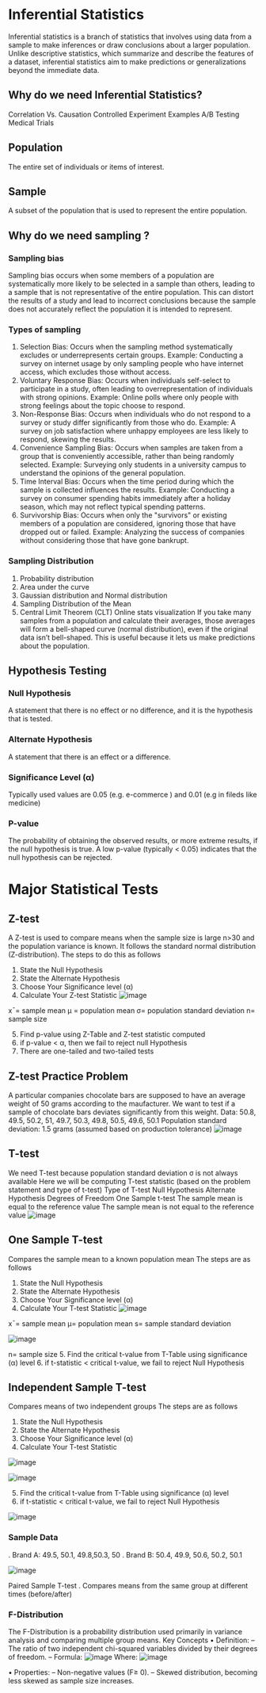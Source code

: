 # Inferential Statistics
Inferential statistics is a branch of statistics that involves using data from a sample to make inferences or draw conclusions about a larger population. Unlike descriptive statistics, which summarize and describe the features of a dataset, inferential statistics aim to make predictions or generalizations beyond the immediate data.
## Why do we need Inferential Statistics?
Correlation Vs. Causation
Controlled Experiment
Examples
A/B Testing
Medical Trials
## Population
The entire set of individuals or items of interest.
## Sample
A subset of the population that is used to represent the entire population.
## Why do we need sampling ?
### Sampling bias
Sampling bias occurs when some members of a population are systematically more likely to be selected in a sample than others, leading to a sample that is not representative of the entire population. This can distort the results of a study and lead to incorrect conclusions because the sample does not accurately reflect the population it is intended to represent.
### Types of sampling
1. Selection Bias:
Occurs when the sampling method systematically excludes or underrepresents certain groups.
Example: Conducting a survey on internet usage by only sampling people who have internet access, which excludes those without access.
2. Voluntary Response Bias:
Occurs when individuals self-select to participate in a study, often leading to overrepresentation of individuals with strong opinions.
Example: Online polls where only people with strong feelings about the topic choose to respond.
3. Non-Response Bias:
Occurs when individuals who do not respond to a survey or study differ significantly from those who do.
Example: A survey on job satisfaction where unhappy employees are less likely to respond, skewing the results.
4. Convenience Sampling Bias:
Occurs when samples are taken from a group that is conveniently accessible, rather than being randomly selected.
Example: Surveying only students in a university campus to understand the opinions of the general population.
5. Time Interval Bias:
Occurs when the time period during which the sample is collected influences the results.
Example: Conducting a survey on consumer spending habits immediately after a holiday season, which may not reflect typical spending patterns.
6. Survivorship Bias:
Occurs when only the "survivors" or existing members of a population are considered, ignoring those that have dropped out or failed.
Example: Analyzing the success of companies without considering those that have gone bankrupt.

### Sampling Distribution
1. Probability distribution
2. Area under the curve
3. Gaussian distribution and Normal distribution
4. Sampling Distribution of the Mean
5. Central Limit Theorem (CLT)
Online stats visualization
If you take many samples from a population and calculate their averages, those averages will form a bell-shaped curve (normal distribution), even if the original data isn’t bell-shaped. This is useful because it lets us make predictions about the population.
## Hypothesis Testing
### Null Hypothesis
A statement that there is no effect or no difference, and it is the hypothesis that is tested.
### Alternate Hypothesis
A statement that there is an effect or a difference.
### Significance Level (α)
Typically used values are 0.05 (e.g. e-commerce ) and 0.01 (e.g in fileds like medicine)
### P-value
The probability of obtaining the observed results, or more extreme results, if the null hypothesis is true. A low p-value (typically < 0.05) indicates that the null hypothesis can be rejected.

# Major Statistical Tests
## Z-test
A Z-test is used to compare means when the sample size is large n>30 and the population variance is known. It follows the standard normal distribution (Z-distribution). The steps to do this as follows

1. State the Null Hypothesis
2. State the Alternate Hypothesis
3. Choose Your Significance level (α)
4. Calculate Your Z-test Statistic
![image](https://github.com/user-attachments/assets/7ed76a3b-40e3-4266-afa3-b20728f26905)

x¯= sample mean
μ = population mean
σ= population standard deviation
n= sample size

5. Find p-value using Z-Table and Z-test statistic computed
6. if p-value < α, then we fail to reject null Hypothesis
7. There are one-tailed and two-tailed tests
## Z-test Practice Problem
A particular companies chocolate bars are supposed to have an average weight of 50 grams according to the maufacturer. We want to test if a sample of chocolate bars deviates significantly from this weight. Data: 50.8, 49.5, 50.2, 51, 49.7, 50.3, 49.8, 50.5, 49.6, 50.1 Population standard deviation: 1.5 grams (assumed based on production tolerance)
![image](https://github.com/user-attachments/assets/8ed50ae9-92fc-45d9-a8e4-73a86529b510)

## T-test
We need T-test because population standard deviation σ is not always available
Here we will be computing T-test statistic (based on the problem statement and type of t-test)
Type of T-test	Null Hypothesis	Alternate Hypothesis	Degrees of Freedom
One Sample t-test	The sample mean is equal to the reference value	The sample mean is not equal to the reference value	
![image](https://github.com/user-attachments/assets/9acf8c18-5ce2-4cf9-aee5-b1ed9b1b17af)

## One Sample T-test
Compares the sample mean to a known population mean
The steps are as follows

1. State the Null Hypothesis
2. State the Alternate Hypothesis
3. Choose Your Significance level (α)
4. Calculate Your T-test Statistic
![image](https://github.com/user-attachments/assets/9c04f13c-b749-49ba-b240-3c83d868ec5b)


x¯= sample mean
μ= population mean
s= sample standard deviation

![image](https://github.com/user-attachments/assets/38896400-f71b-441a-869c-6284bb46801c)



n= sample size
5. Find the critical t-value from T-Table using significance (α) level
6. if t-statistic < critical t-value, we fail to reject Null Hypothesis

## Independent Sample T-test
Compares means of two independent groups
The steps are as follows
1. State the Null Hypothesis
2. State the Alternate Hypothesis
3. Choose Your Significance level (α)
4. Calculate Your T-test Statistic

![image](https://github.com/user-attachments/assets/01e0eaa9-9365-4235-8475-ed487f6268d9)

![image](https://github.com/user-attachments/assets/3641f086-29ee-410f-85d8-eef123fef045)


5. Find the critical t-value from T-Table using significance (α) level
6. if t-statistic < critical t-value, we fail to reject Null Hypothesis

![image](https://github.com/user-attachments/assets/b5fe4e14-ad74-4a14-a0c6-0420eaac13fe)

### Sample Data

. Brand A: 49.5, 50.1, 49.8,50.3, 50
. Brand B: 50.4, 49.9, 50.6, 50.2, 50.1

![image](https://github.com/user-attachments/assets/1047b616-bae8-481e-8d16-e13c7bdd2470)

Paired Sample T-test
. Compares means from the same group at different times (before/after)

### F-Distribution
The F-Distribution is a probability distribution used primarily in variance analysis and 
comparing multiple group means.
Key Concepts
• Definition:
– The ratio of two independent chi-squared variables divided by their degrees 
of freedom.
– Formula:
![image](https://github.com/user-attachments/assets/5082bec1-77ee-4153-b812-fd9b7d1b0f18)
Where:
![image](https://github.com/user-attachments/assets/001383fe-8837-4e2e-b574-645cf10a9b14)

• Properties:
– Non-negative values (F≥ 0).
– Skewed distribution, becoming less skewed as sample size increases.
